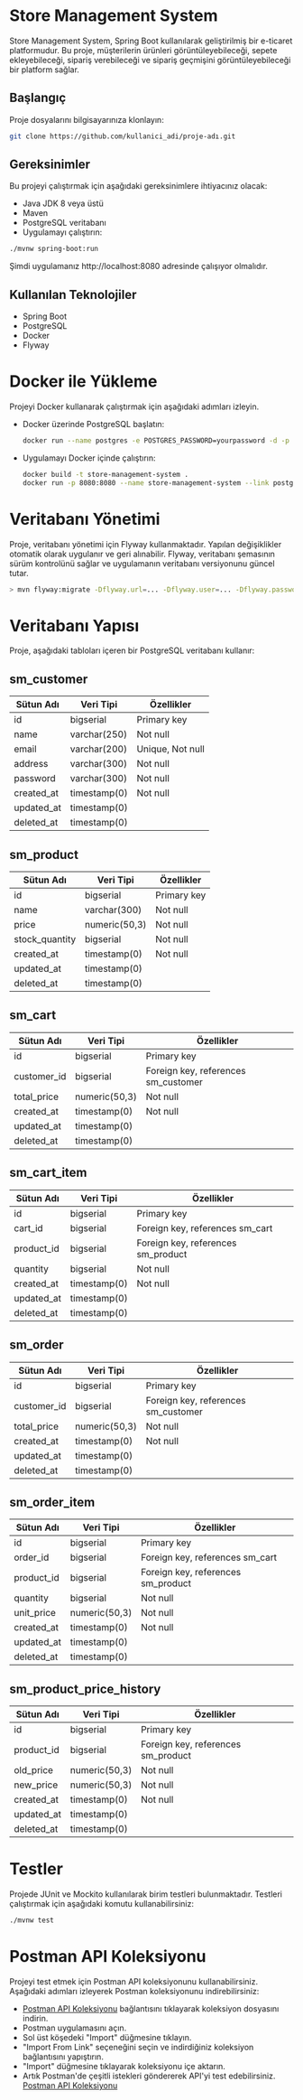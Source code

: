 # Store Management System

Store Management System, Spring Boot kullanılarak geliştirilmiş bir e-ticaret platformudur. Bu proje, müşterilerin ürünleri görüntüleyebileceği, sepete ekleyebileceği, sipariş verebileceği ve sipariş geçmişini görüntüleyebileceği bir platform sağlar.

## Başlangıç

Proje dosyalarını bilgisayarınıza klonlayın:

```bash
git clone https://github.com/kullanici_adi/proje-adı.git

```

## Gereksinimler

Bu projeyi çalıştırmak için aşağıdaki gereksinimlere ihtiyacınız olacak:

- Java JDK 8 veya üstü
- Maven
- PostgreSQL veritabanı
- Uygulamayı çalıştırın:

```bash
./mvnw spring-boot:run
```

Şimdi uygulamanız http://localhost:8080 adresinde çalışıyor olmalıdır.

## Kullanılan Teknolojiler
* Spring Boot
* PostgreSQL
* Docker
* Flyway

# Docker ile Yükleme
Projeyi Docker kullanarak çalıştırmak için aşağıdaki adımları izleyin.

- Docker üzerinde PostgreSQL başlatın:

  ```bash
  docker run --name postgres -e POSTGRES_PASSWORD=yourpassword -d -p 5432:5432 postgres

  ```

- Uygulamayı Docker içinde çalıştırın:

  ```bash
  docker build -t store-management-system .
  docker run -p 8080:8080 --name store-management-system --link postgres:postgres -d store-management-system
  ```

#  Veritabanı Yönetimi
Proje, veritabanı yönetimi için Flyway kullanmaktadır. Yapılan değişiklikler otomatik olarak uygulanır ve geri alınabilir. 
Flyway, veritabanı şemasının sürüm kontrolünü sağlar ve uygulamanın veritabanı versiyonunu güncel tutar.

```bash
> mvn flyway:migrate -Dflyway.url=... -Dflyway.user=... -Dflyway.password=...
```
# Veritabanı Yapısı

Proje, aşağıdaki tabloları içeren bir PostgreSQL veritabanı kullanır:

## sm_customer

| Sütun Adı  | Veri Tipi    | Özellikler              |
|------------|--------------|-------------------------|
| id         | bigserial    | Primary key             |
| name       | varchar(250) | Not null                |
| email      | varchar(200) | Unique, Not null        |
| address    | varchar(300) | Not null                |
| password   | varchar(300) | Not null                |
| created_at | timestamp(0) | Not null                |
| updated_at | timestamp(0) |                         |
| deleted_at | timestamp(0) |                         |

## sm_product

| Sütun Adı      | Veri Tipi    | Özellikler              |
|----------------|--------------|-------------------------|
| id             | bigserial    | Primary key             |
| name           | varchar(300) | Not null                |
| price          | numeric(50,3)| Not null                |
| stock_quantity | bigserial    | Not null                |
| created_at     | timestamp(0) | Not null                |
| updated_at     | timestamp(0) |                         |
| deleted_at     | timestamp(0) |                         |

## sm_cart

| Sütun Adı   | Veri Tipi | Özellikler                  |
|-------------|-----------|-----------------------------|
| id          | bigserial | Primary key                 |
| customer_id | bigserial | Foreign key, references sm_customer |
| total_price | numeric(50,3)| Not null                |
| created_at  | timestamp(0) | Not null                |
| updated_at  | timestamp(0) |                         |
| deleted_at  | timestamp(0) |                         |

## sm_cart_item

| Sütun Adı   | Veri Tipi | Özellikler                  |
|-------------|-----------|-----------------------------|
| id          | bigserial | Primary key                 |
| cart_id | bigserial | Foreign key, references sm_cart |
| product_id  | bigserial | Foreign key, references sm_product |
| quantity    | bigserial | Not null                |
| created_at  | timestamp(0) | Not null                |
| updated_at  | timestamp(0) |                         |
| deleted_at  | timestamp(0) |                         |

## sm_order

| Sütun Adı   | Veri Tipi | Özellikler                  |
|-------------|-----------|-----------------------------|
| id          | bigserial | Primary key                 |
| customer_id | bigserial | Foreign key, references sm_customer |
| total_price | numeric(50,3)| Not null                |
| created_at  | timestamp(0) | Not null                |
| updated_at  | timestamp(0) |                         |
| deleted_at  | timestamp(0) |                         |

## sm_order_item

| Sütun Adı   | Veri Tipi | Özellikler                  |
|-------------|-----------|-----------------------------|
| id          | bigserial | Primary key                 |
| order_id | bigserial | Foreign key, references sm_cart |
| product_id  | bigserial | Foreign key, references sm_product |
| quantity    | bigserial | Not null                   |
| unit_price  | numeric(50,3)| Not null                |
| created_at  | timestamp(0) | Not null                |
| updated_at  | timestamp(0) |                         |
| deleted_at  | timestamp(0) |                         |

## sm_product_price_history

| Sütun Adı   | Veri Tipi | Özellikler                  |
|-------------|-----------|-----------------------------|
| id          | bigserial | Primary key                 |
| product_id  | bigserial | Foreign key, references sm_product |
| old_price   | numeric(50,3)| Not null                |
| new_price   | numeric(50,3)| Not null                |
| created_at  | timestamp(0) | Not null                |
| updated_at  | timestamp(0) |                         |
| deleted_at  | timestamp(0) |                         |

# Testler
Projede JUnit ve Mockito kullanılarak birim testleri bulunmaktadır. Testleri çalıştırmak için aşağıdaki komutu kullanabilirsiniz:

```bash
./mvnw test
```

# Postman API Koleksiyonu
Projeyi test etmek için Postman API koleksiyonunu kullanabilirsiniz. Aşağıdaki adımları izleyerek Postman koleksiyonunu indirebilirsiniz:

- [Postman API Koleksiyonu](https://www.postman.com/altimetry-physicist-64740135/store-management/collection/ifcnkw6/store-management-system)
 bağlantısını tıklayarak koleksiyon dosyasını indirin.
- Postman uygulamasını açın.
- Sol üst köşedeki "Import" düğmesine tıklayın.
- "Import From Link" seçeneğini seçin ve indirdiğiniz koleksiyon bağlantısını yapıştırın.
- "Import" düğmesine tıklayarak koleksiyonu içe aktarın.
- Artık Postman'de çeşitli istekleri göndererek API'yi test edebilirsiniz.
[Postman API Koleksiyonu](https://www.postman.com/altimetry-physicist-64740135/store-management/collection/ifcnkw6/store-management-system)

